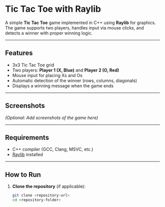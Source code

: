# Tic Tac Toe with Raylib

A simple **Tic Tac Toe** game implemented in C++ using **Raylib** for graphics. The game supports two players, handles input via mouse clicks, and detects a winner with proper winning logic.

---

## Features

- 3x3 Tic Tac Toe grid
- Two players: **Player 1 (X, Blue)** and **Player 2 (O, Red)**
- Mouse input for placing Xs and Os
- Automatic detection of the winner (rows, columns, diagonals)
- Displays a winning message when the game ends

---

## Screenshots

*(Optional: Add screenshots of the game here)*

---

## Requirements

- C++ compiler (GCC, Clang, MSVC, etc.)
- [Raylib](https://www.raylib.com/) installed

---

## How to Run

1. **Clone the repository** (if applicable):

   ```bash
   git clone <repository-url>
   cd <repository-folder>
